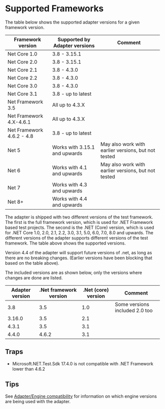 # Supported Frameworks

The table below shows the supported adapter versions for a given framework version.

|Framework version|Supported by Adapter versions|Comment|
|---|---|---|
|Net Core 1.0|3.8 - 3.15.1||
|Net Core 2.0|3.8 - 3.15.1||
|Net Core 2.1|3.8 - 4.3.0||
|Net Core 2.2|3.8 - 4.3.0||
|Net Core 3.0|3.8 - 4.3.0||
|Net Core 3.1|3.8 - up to latest ||
|Net Framework 3.5|All up to 4.3.X||
|Net Framework 4.X-4.6.1|All up to 4.3.X||
|Net Framework 4.6.2 - 4.8|3.8 - up to latest ||
|Net 5|Works with 3.15.1 and upwards|May also work with earlier versions, but not tested|
|Net 6|Works with 4.1 and upwards|May also work with earlier versions, but not tested|
|Net 7|Works with 4.3 and upwards||
|Net 8+|Works with 4.4 and upwards||

The adapter is shipped with two different versions of the test framework. The first is the full framework version, which is used for .NET Framework based test projects.  The second is the .NET (Core)  version, which is used for .NET Core 1.0, 2.0, 2.1, 2.2, 3.0, 3.1, 5.0, 6.0, 7.0, 8.0 and upwards.  The different versions of the adapter supports different versions of the test framework.  The table above shows the supported versions.

Version 4.4 of the adapter will support future versions of .net, as long as there are no breaking changes.  (Earlier versions have been blocking that based on the table above).

The included versions are as shown below, only the versions where changes are done are listed.

|Adapter version|.Net framework version|.Net (core) version|Comment|
|---|---|---|---|
|3.8|3.5|1.0|Some versions included 2.0 too|
|3.16.0|3.5|2.1||
|4.3.1|3.5|3.1||
|4.4.0|4.6.2|3.1||

## Traps

* Microsoft.NET.Test.Sdk 17.4.0 is not compatible with .NET Framework lower than 4.6.2

## Tips

See [Adapter/Engine compatibility](Adapter-Engine-Compatibility.md) for information on which engine versions are being used with the adapter.
